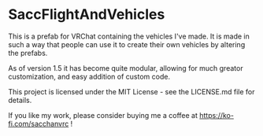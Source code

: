 # SaccFlightAndVehicles

This is a prefab for VRChat containing the vehicles I've made. It is made in such a way that people can use it to create their own vehicles by altering the prefabs.

As of version 1.5 it has become quite modular, allowing for much greator customization, and easy addition of custom code.

This project is licensed under the MIT License - see the LICENSE.md file for details.

If you like my work, please consider buying me a coffee at https://ko-fi.com/sacchanvrc !